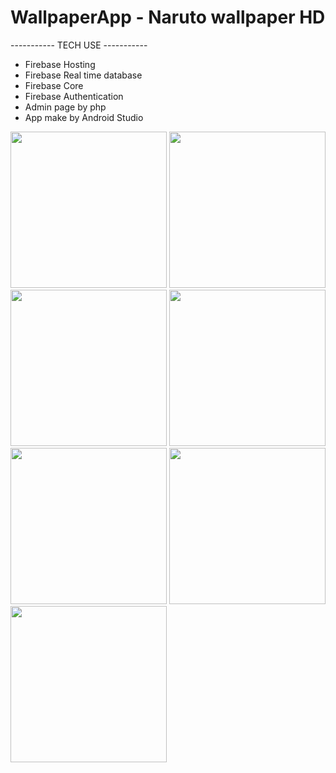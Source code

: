 # WallpaperApp - Naruto wallpaper HD

----------- TECH USE -----------
- Firebase Hosting
- Firebase Real time database
- Firebase Core
- Firebase Authentication
- Admin page by php
- App make by Android Studio


<img src="https://user-images.githubusercontent.com/26242114/47251885-f6f6fd00-d464-11e8-9a3f-24c43009cd08.png" width="250">
<img src="https://user-images.githubusercontent.com/26242114/47251886-f6f6fd00-d464-11e8-8ee4-6b20f263b307.png" width="250">
<img src="https://user-images.githubusercontent.com/26242114/47251887-f78f9380-d464-11e8-9036-f34f70487a43.png" width="250">
<img src="https://user-images.githubusercontent.com/26242114/47251888-f78f9380-d464-11e8-8548-816ba89d94da.png" width="250">
<img src="https://user-images.githubusercontent.com/26242114/47251889-f8282a00-d464-11e8-9f0a-9a90e7b8ebed.png" width="250">
<img src="https://user-images.githubusercontent.com/26242114/47251890-f8282a00-d464-11e8-9a35-d93021808009.png" width="250">
<img src="https://user-images.githubusercontent.com/26242114/47251892-f8c0c080-d464-11e8-9d3c-5844a05f6fe5.png" width="250">
